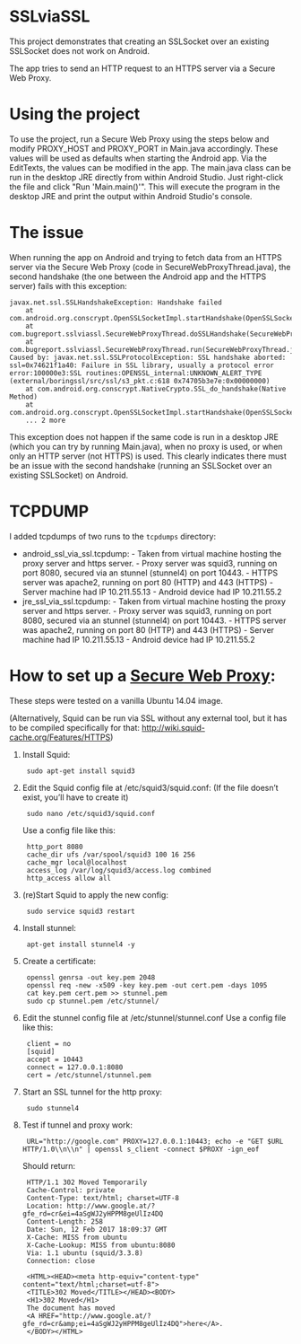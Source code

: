 # SSLviaSSL
This project demonstrates that creating an SSLSocket over an existing SSLSocket does not work on Android.

The app tries to send an HTTP request to an HTTPS server via a Secure Web Proxy.

# Using the project
To use the project, run a Secure Web Proxy using the steps below and modify PROXY_HOST and PROXY_PORT in Main.java accordingly. These values will be used as defaults when starting the Android app. Via the EditTexts, the values can be modified in the app.
The main.java class can be run in the desktop JRE directly from within Android Studio. Just right-click the file and click "Run 'Main.main()'". This will execute the program in the desktop JRE and print the output within Android Studio's console.

# The issue
When running the app on Android and trying to fetch data from an HTTPS server via the Secure Web Proxy (code in SecureWebProxyThread.java), the second handshake (the one between the Android app and the HTTPS server) fails with this exception:

    javax.net.ssl.SSLHandshakeException: Handshake failed
        at com.android.org.conscrypt.OpenSSLSocketImpl.startHandshake(OpenSSLSocketImpl.java:429)
        at com.bugreport.sslviassl.SecureWebProxyThread.doSSLHandshake(SecureWebProxyThread.java:147)
        at com.bugreport.sslviassl.SecureWebProxyThread.run(SecureWebProxyThread.java:216)
    Caused by: javax.net.ssl.SSLProtocolException: SSL handshake aborted: ssl=0x74621f1a40: Failure in SSL library, usually a protocol error
    error:100000e3:SSL routines:OPENSSL_internal:UNKNOWN_ALERT_TYPE (external/boringssl/src/ssl/s3_pkt.c:618 0x74705b3e7e:0x00000000)
        at com.android.org.conscrypt.NativeCrypto.SSL_do_handshake(Native Method)
        at com.android.org.conscrypt.OpenSSLSocketImpl.startHandshake(OpenSSLSocketImpl.java:357)
    	... 2 more        
        
This exception does not happen if the same code is run in a desktop JRE (which you can try by running Main.java), when no proxy is used, or when only an HTTP server (not HTTPS) is used. This clearly indicates there must be an issue with the second handshake (running an SSLSocket over an existing SSLSocket) on Android.   

# TCPDUMP
I added tcpdumps of two runs to the `tcpdumps` directory:
- android_ssl_via_ssl.tcpdump:
      - Taken from virtual machine hosting the proxy server and https server. 
      - Proxy server was squid3, running on port 8080, secured via an stunnel (stunnel4) on port 10443. 
      - HTTPS server was apache2, running on port 80 (HTTP) and 443 (HTTPS)
      - Server machine had IP 10.211.55.13
      - Android device had IP 10.211.55.2
- jre_ssl_via_ssl.tcpdump:
      - Taken from virtual machine hosting the proxy server and https server. 
      - Proxy server was squid3, running on port 8080, secured via an stunnel (stunnel4) on port 10443. 
      - HTTPS server was apache2, running on port 80 (HTTP) and 443 (HTTPS)
      - Server machine had IP 10.211.55.13
      - Android device had IP 10.211.55.2      

#  How to set up a [Secure Web Proxy][1]:
These steps were tested on a vanilla Ubuntu 14.04 image.

(Alternatively, Squid can be run via SSL without any external tool, but it has to be compiled specifically for that: http://wiki.squid-cache.org/Features/HTTPS)

1. Install Squid:

        sudo apt-get install squid3

2. Edit the Squid config file at /etc/squid3/squid.conf:
(If the file doesn’t exist, you’ll have to create it)

        sudo nano /etc/squid3/squid.conf

    Use a config file like this:

        http_port 8080
        cache_dir ufs /var/spool/squid3 100 16 256
        cache_mgr local@localhost
        access_log /var/log/squid3/access.log combined
        http_access allow all

3. (re)Start Squid to apply the new config:

        sudo service squid3 restart

4. Install stunnel:

        apt-get install stunnel4 -y

5. Create a certificate:

        openssl genrsa -out key.pem 2048
        openssl req -new -x509 -key key.pem -out cert.pem -days 1095
        cat key.pem cert.pem >> stunnel.pem
        sudo cp stunnel.pem /etc/stunnel/

6. Edit the stunnel config file at /etc/stunnel/stunnel.conf
Use a config file like this:

        client = no
        [squid]
        accept = 10443
        connect = 127.0.0.1:8080
        cert = /etc/stunnel/stunnel.pem 

7. Start an SSL tunnel for the http proxy:

        sudo stunnel4

8. Test if tunnel and proxy work:

        URL="http://google.com" PROXY=127.0.0.1:10443; echo -e "GET $URL HTTP/1.0\\n\\n" | openssl s_client -connect $PROXY -ign_eof

    Should return:
    
        HTTP/1.1 302 Moved Temporarily
        Cache-Control: private
        Content-Type: text/html; charset=UTF-8
        Location: http://www.google.at/?gfe_rd=cr&ei=4aSgWJ2yHPPM8geUlIz4DQ
        Content-Length: 258
        Date: Sun, 12 Feb 2017 18:09:37 GMT
        X-Cache: MISS from ubuntu
        X-Cache-Lookup: MISS from ubuntu:8080
        Via: 1.1 ubuntu (squid/3.3.8)
        Connection: close
        
        <HTML><HEAD><meta http-equiv="content-type" content="text/html;charset=utf-8">
        <TITLE>302 Moved</TITLE></HEAD><BODY>
        <H1>302 Moved</H1>
        The document has moved
        <A HREF="http://www.google.at/?gfe_rd=cr&amp;ei=4aSgWJ2yHPPM8geUlIz4DQ">here</A>.
        </BODY></HTML>
        

[1]: https://www.chromium.org/developers/design-documents/secure-web-proxy


